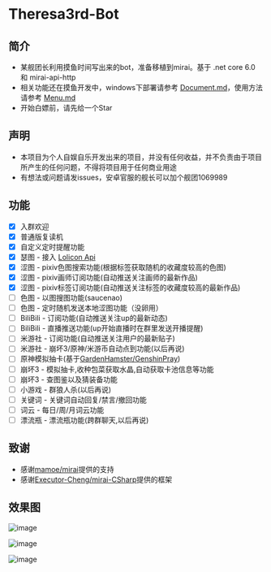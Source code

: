 # Theresa3rd-Bot

## 简介
 - 某舰团长利用摸鱼时间写出来的bot，准备移植到mirai。基于 .net core 6.0 和 mirai-api-http
 - 相关功能还在摸鱼开发中，windows下部署请参考 [Document.md](https://github.com/GardenHamster/Theresa3rd-Bot/blob/main/Document.md)，使用方法请参考 [Menu.md](https://github.com/GardenHamster/Theresa3rd-Bot/blob/main/Menu.md)
 - 开始白嫖前，请先给一个Star

## 声明
 - 本项目为个人自娱自乐开发出来的项目，并没有任何收益，并不负责由于项目所产生的任何问题，不得将项目用于任何商业用途
 - 有想法或问题请发issues，安卓官服的舰长可以加个舰团1069989

## 功能
- [x] 入群欢迎
- [x] 普通版复读机
- [x] 自定义定时提醒功能
- [x] 瑟图 - 接入 [Lolicon Api](https://api.lolicon.app/#/setu)
- [x] 涩图 - pixiv色图搜索功能(根据标签获取随机的收藏度较高的色图)
- [x] 涩图 - pixiv画师订阅功能(自动推送关注画师的最新作品)
- [x] 涩图 - pixiv标签订阅功能(自动推送关注标签的收藏度较高的最新作品)
- [ ] 色图 - 以图搜图功能(saucenao)
- [ ] 色图 - 定时随机发送本地涩图功能（没卵用）
- [ ] BiliBili - 订阅功能(自动推送关注up的最新动态)
- [ ] BiliBili - 直播推送功能(up开始直播时在群里发送开播提醒)
- [ ] 米游社 - 订阅功能(自动推送关注用户的最新贴子)
- [ ] 米游社 - 崩坏3/原神/米游币自动点到功能(以后再说)
- [ ] 原神模拟抽卡(基于[GardenHamster/GenshinPray](https://github.com/GardenHamster/GenshinPray))
- [ ] 崩坏3 - 模拟抽卡,收种包菜获取水晶,自动获取卡池信息等功能
- [ ] 崩坏3 - 查图鉴以及猜装备功能
- [ ] 小游戏 - 群狼人杀(以后再说)
- [ ] 关键词 - 关键词自动回复/禁言/撤回功能
- [ ] 词云 - 每日/周/月词云功能
- [ ] 漂流瓶 - 漂流瓶功能(跨群聊天,以后再说)

## 致谢
- 感谢[mamoe/mirai](https://github.com/mamoe/mirai)提供的支持
- 感谢[Executor-Cheng/mirai-CSharp](https://github.com/Executor-Cheng/mirai-CSharp)提供的框架

## 效果图
![image](https://user-images.githubusercontent.com/89188316/153139063-7ec31cd9-debe-475f-8ec3-b4660f552d21.png)

![image](https://user-images.githubusercontent.com/89188316/153144525-36b177f2-7ac8-4868-bb4f-223bb6978af9.png)

![image](https://user-images.githubusercontent.com/89188316/153144700-568fb0c8-92c7-4c6e-9868-d4361ab1eb16.png)


